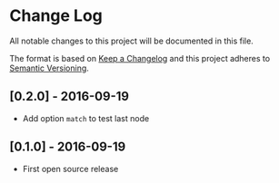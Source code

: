 # Change Log
All notable changes to this project will be documented in this file.

The format is based on [Keep a Changelog](http://keepachangelog.com/) and this project adheres to [Semantic Versioning](http://semver.org/).

## [0.2.0] - 2016-09-19
- Add option `match` to test last node

## [0.1.0] - 2016-09-19
- First open source release
